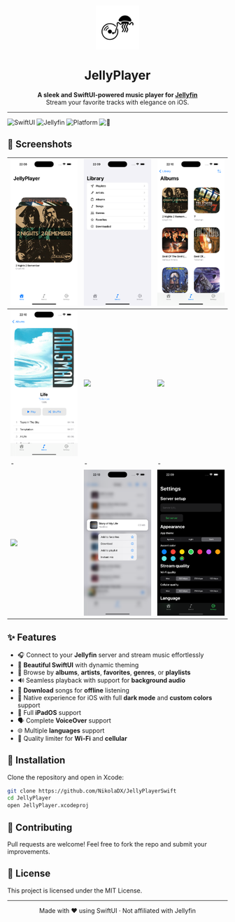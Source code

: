 <div align="center">
  
  <img src="https://github.com/NikolaDX/JellyPlayerSwift/blob/main/Images/icon.png" alt="JellyPlayer Icon" width="100" />

  # JellyPlayer

  **A sleek and SwiftUI-powered music player for [Jellyfin](https://jellyfin.org/)**  
  Stream your favorite tracks with elegance on iOS.
  
</div>

---

![SwiftUI](https://img.shields.io/badge/SwiftUI-compatible-blue?logo=swift)
![Jellyfin](https://img.shields.io/badge/Jellyfin-supported-purple?logo=jellyfin)
![Platform](https://img.shields.io/badge/platform-iOS%20-lightgrey)
![📱](https://img.shields.io/github/license/NikolaDX/JellyPlayerSwift)

## 📸 Screenshots

|![](https://github.com/NikolaDX/JellyPlayerSwift/blob/main/Images/1.png)|![](https://github.com/NikolaDX/JellyPlayerSwift/blob/main/Images/2.png)|![](https://github.com/NikolaDX/JellyPlayerSwift/blob/main/Images/4.png)
|-|-|-|
|![](https://github.com/NikolaDX/JellyPlayerSwift/blob/main/Images/5.png)|![](https://github.com/NikolaDX/JellyPlayerSwift/blob/main/Images/6.png)|![](https://github.com/NikolaDX/JellyPlayerSwift/blob/main/Images/7.png)
|-|-|-|
|![](https://github.com/NikolaDX/JellyPlayerSwift/blob/main/Images/8.png)|![](https://github.com/NikolaDX/JellyPlayerSwift/blob/main/Images/9.png)|![](https://github.com/NikolaDX/JellyPlayerSwift/blob/main/Images/10.png)

## ✨ Features

- 🎧 Connect to your **Jellyfin** server and stream music effortlessly
- 🧭 **Beautiful SwiftUI** with dynamic theming
- 📁 Browse by **albums**, **artists**, **favorites**, **genres**, or **playlists**
- 🔊 Seamless playback with support for **background audio**
- 💾 **Download** songs for **offline** listening
- 🎨 Native experience for iOS with full **dark mode** and **custom colors** support
- 📱 Full **iPadOS** support
- 🗣️ Complete **VoiceOver** support
- 🌐 Multiple **languages** support
- 📶 Quality limiter for **Wi-Fi** and **cellular**

## 🚀 Installation

Clone the repository and open in Xcode:

```bash
git clone https://github.com/NikolaDX/JellyPlayerSwift
cd JellyPlayer
open JellyPlayer.xcodeproj
```
## 🤝 Contributing
Pull requests are welcome! Feel free to fork the repo and submit your improvements.

## 📄 License
This project is licensed under the MIT License.

---

<div align="center"> Made with ❤️ using SwiftUI · Not affiliated with Jellyfin </div>
